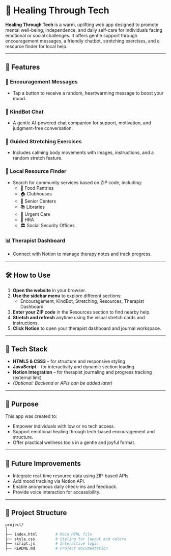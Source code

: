# 🌈 Healing Through Tech

**Healing Through Tech** is a warm, uplifting web app designed to promote mental well-being, independence, and daily self-care for individuals facing emotional or social challenges. It offers gentle support through encouragement messages, a friendly chatbot, stretching exercises, and a resource finder for local help.

---

## 🧩 Features

### 💌 Encouragement Messages
- Tap a button to receive a random, heartwarming message to boost your mood.

### 🤖 KindBot Chat
- A gentle AI-powered chat companion for support, motivation, and judgment-free conversation.

### 🧘 Guided Stretching Exercises
- Includes calming body movements with images, instructions, and a random stretch feature.

### 📍 Local Resource Finder
- Search for community services based on ZIP code, including:
  - 🥫 Food Pantries  
  - 🏠 Clubhouses  
  - 👵 Senior Centers  
  - 📚 Libraries  
  - 🏥 Urgent Care  
  - 🧾 HRA  
  - 🏛️ Social Security Offices  

### 📊 Therapist Dashboard
- Connect with Notion to manage therapy notes and track progress.

---

## 🛠️ How to Use

1. **Open the website** in your browser.
2. **Use the sidebar menu** to explore different sections:
   - Encouragement, KindBot, Stretching, Resources, Therapist Dashboard.
3. **Enter your ZIP code** in the Resources section to find nearby help.
4. **Stretch and refresh** anytime using the visual stretch cards and instructions.
5. **Click Notion** to open your therapist dashboard and journal workspace.

---

## 🧰 Tech Stack

- **HTML5 & CSS3** – for structure and responsive styling
- **JavaScript** – for interactivity and dynamic section loading
- **Notion Integration** – for therapist journaling and progress tracking (external link)
- *(Optional: Backend or APIs can be added later)*

---

## 🎯 Purpose

This app was created to:
- Empower individuals with low or no tech access.
- Support emotional healing through tech-based encouragement and structure.
- Offer practical wellness tools in a gentle and joyful format.

---

## 📝 Future Improvements

- Integrate real-time resource data using ZIP-based APIs.
- Add mood tracking via Notion API.
- Enable anonymous daily check-ins and feedback.
- Provide voice interaction for accessibility.

---

## 📂 Project Structure

```bash
project/
│
├── index.html        # Main HTML file
├── style.css         # Styling for layout and colors
├── script.js         # Interactive logic
├── README.md         # Project documentation

